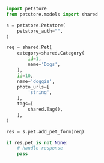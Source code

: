 <!-- Start SDK Example Usage [usage] -->
```python
import petstore
from petstore.models import shared

s = petstore.Petstore(
    petstore_auth="",
)

req = shared.Pet(
    category=shared.Category(
        id=1,
        name='Dogs',
    ),
    id=10,
    name='doggie',
    photo_urls=[
        'string',
    ],
    tags=[
        shared.Tag(),
    ],
)

res = s.pet.add_pet_form(req)

if res.pet is not None:
    # handle response
    pass
```
<!-- End SDK Example Usage [usage] -->